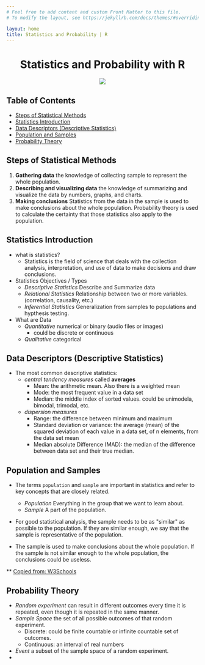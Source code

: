 ```yaml
---
# Feel free to add content and custom Front Matter to this file.
# To modify the layout, see https://jekyllrb.com/docs/themes/#overriding-theme-defaults

layout: home
title: Statistics and Probability | R
---
```


<h1 align="center"> Statistics and Probability with R</h1>

<p align="center"><img src="https://www.uu.se/digitalAssets/806/c_806212-l_1-k_image.jpg"></p>

<h2> Table of Contents </h2>

- [Steps of Statistical Methods](#steps-of-statistical-methods)
- [Statistics Introduction](#statistics-introduction)
- [Data Descriptors (Descriptive Statistics)](#data-descriptors-descriptive-statistics)
- [Population and Samples](#population-and-samples)
- [Probability Theory](#probability-theory)


## Steps of Statistical Methods

  1. **Gathering data** the knowledge of collecting sample to represent the whole population.
  2. **Describing and visualizing data** the knowledge of summarizing and visualize the data by numbers, graphs, and charts.
  3. **Making conclusions** Statistics from the data in the sample is used to make conclusions about the whole population. Probability theory is used to calculate the certainty that those statistics also apply to the population.




## Statistics Introduction

- what is statistics?
  - Statistics is the field of science that deals with the collection analysis, interpretation, and use of data to make decisions and draw conclusions.
- Statistics Objectives / Types
  - *Descriptive Statistics* Describe and Summarize data
  - *Relational Statistics* Relationship between two or more variables. (correlation, causality, etc.)
  - *Inferential Statistics* Generalization from samples to populations and hypthesis testing.
- What are Data
  - *Quantitative* numerical or binary (audio files or images)
    - could be discrete or continuous
  - *Qualitative* categorical


## Data Descriptors (Descriptive Statistics)

- The most common descriptive statistics:
  - *central tendency measures* called **averages**
    - Mean: the arithmetic mean. Also there is a weighted mean
    - Mode: the most frequent value in a data set
    - Median: the middle index of sorted values. could be unimodela, bimodal, trimodal, etc.
  - *dispersion measures*
    - Range: the difference between minimum and maximum
    - Standard deviation or variance: the average (mean) of the squared deviation of each value in a data set, of n elements, from the data set mean
    - Median absolute Difference (MAD): the median of the difference between data set and their true median.

## Population and Samples 

- The terms `population` and `sample` are important in statistics and refer to key concepts that are closely related.
  - *Population* Everything in the group that we want to learn about.
  - *Sample* A part of the population.

- For good statistical analysis, the sample needs to be as "similar" as possible to the population. If they are similar enough, we say that the sample is representative of the population.

- The sample is used to make conclusions about the whole population. If the sample is not similar enough to the whole population, the conclusions could be useless.

** [Copied from: W3Schools](https://www.w3schools.com/statistics/statistics_populations_and_samples.php)


## Probability Theory

- *Random experiment* can result in different outcomes every time it is repeated, even though it is repeated in the same manner.
- *Sample Space* the set of all possible outcomes of that random experiment.
  - Discrete: could be finite countable or infinite countable set of outcomes.
  - Continuous: an interval of real numbers
- *Event* a subset of the sample space of a random experiment.
- 
